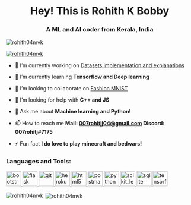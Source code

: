 <h1 align="center">Hey! This is Rohith K Bobby</h1>
<h3 align="center">A ML and AI coder from Kerala, India</h3>

<p align="left"> <img src="https://komarev.com/ghpvc/?username=rohith04mvk&label=Profile%20views&color=0e75b6&style=flat" alt="rohith04mvk" /> </p>

<p align="left"> <a href="https://github.com/ryo-ma/github-profile-trophy"><img src="https://github-profile-trophy.vercel.app/?username=rohith04mvk" alt="rohith04mvk" /></a> </p>

- 🔭 I’m currently working on [Datasets implementation and explanations](https://github.com/janaSunrise/sklearn-datasets-implementation)

- 🌱 I’m currently learning **Tensorflow and Deep learning**

- 👯 I’m looking to collaborate on [Fashion MNIST](https://github.com/Rohith04MVK/Fashion-MNIST)

- 🤝 I’m looking for help with **C++ and JS**

- 💬 Ask me about **Machine learning and Python!**

- 📫 How to reach me **Mail: 007rohitjj04@gmail.com
                        Discord: 007rohitj#7175**

- ⚡ Fun fact **I do love to play minecraft and bedwars!**


<h3 align="left">Languages and Tools:</h3>
<p align="left"> <a href="https://getbootstrap.com" target="_blank"> <img src="https://devicons.github.io/devicon/devicon.git/icons/bootstrap/bootstrap-plain.svg" alt="bootstrap" width="40" height="40"/> </a> <a href="https://flask.palletsprojects.com/" target="_blank"> <img src="https://www.vectorlogo.zone/logos/pocoo_flask/pocoo_flask-icon.svg" alt="flask" width="40" height="40"/> </a> <a href="https://git-scm.com/" target="_blank"> <img src="https://www.vectorlogo.zone/logos/git-scm/git-scm-icon.svg" alt="git" width="40" height="40"/> </a> <a href="https://heroku.com" target="_blank"> <img src="https://www.vectorlogo.zone/logos/heroku/heroku-icon.svg" alt="heroku" width="40" height="40"/> </a> <a href="https://www.w3.org/html/" target="_blank"> <img src="https://devicons.github.io/devicon/devicon.git/icons/html5/html5-original-wordmark.svg" alt="html5" width="40" height="40"/> </a> <a href="https://postman.com" target="_blank"> <img src="https://www.vectorlogo.zone/logos/getpostman/getpostman-icon.svg" alt="postman" width="40" height="40"/> </a> <a href="https://www.python.org" target="_blank"> <img src="https://devicons.github.io/devicon/devicon.git/icons/python/python-original.svg" alt="python" width="40" height="40"/> </a> <a href="https://scikit-learn.org/" target="_blank"> <img src="https://upload.wikimedia.org/wikipedia/commons/0/05/Scikit_learn_logo_small.svg" alt="scikit_learn" width="40" height="40"/> </a> <a href="https://www.sqlite.org/" target="_blank"> <img src="https://www.vectorlogo.zone/logos/sqlite/sqlite-icon.svg" alt="sqlite" width="40" height="40"/> </a> <a href="https://www.tensorflow.org" target="_blank"> <img src="https://www.vectorlogo.zone/logos/tensorflow/tensorflow-icon.svg" alt="tensorflow" width="40" height="40"/> </a> </p>

<p><img align="left" src="https://github-readme-stats.vercel.app/api/top-langs?username=rohith04mvk&show_icons=true&locale=en&layout=compact" alt="rohith04mvk" /></p>

<p>&nbsp;<img align="center" src="https://github-readme-stats.vercel.app/api?username=rohith04mvk&show_icons=true&locale=en" alt="rohith04mvk" /></p>
